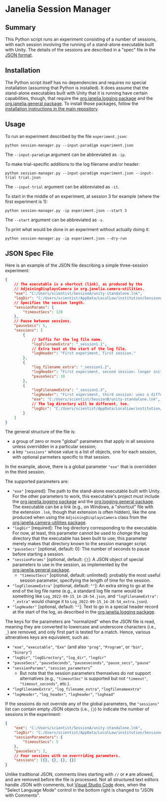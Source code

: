 # Janelia Session Manager


## Summary

This Python script runs an experiment consisting of a number of sessions, with each session involving the running of a stand-alone executable built with Unity.  The details of the sessions are described in a "spec" file in the [JSON format](https://en.wikipedia.org/wiki/JSON).

## Installation

The Python script itself has no dependencies and requires no special installation (assuming that Python is installed).  It does assume that the stand-alone executables built with Unity that it is running have certain capabilities, though, that require the [org.janelia.logging package](https://github.com/JaneliaSciComp/janelia-unity-toolkit/tree/master/org.janelia.logging) and the [org.janelia.general package](https://github.com/JaneliaSciComp/janelia-unity-toolkit/tree/master/org.janelia.general).  To install those packages, follow the [installation instructions in the main repository](https://github.com/JaneliaSciComp/janelia-unity-toolkit/blob/master/README.md#installation).

## Usage

To run an experiment described by the file `experiment.json`:
```
python session-manager.py --input-paradigm experiment.json
```
The `--input-paradigm` argument can be abbreviated as `-ip`.

To make trial-specific additions to the log filename and/or header:
```
python session-manager.py --input-paradigm experiment.json --input-trial trial.json
```
The `--input-trial` argument can be abbreviated as `-it`.

To start in the middle of an experiment, at session 3 for example (where the first experiment is 1):
```
python session-manager.py -ip experiment.json --start 3
```
The `--start` argument can be abbreviated as `-s`.

To print what would be done in an experiment without actually doing it:
```
python session-manager.py -ip experiment.json --dry-run
```

## JSON Spec File

Here is an example of the JSON file describing a simple three-session experiment:
```json
{
    // The executable is a shortcut (link), as produced by the
    // AdjoiningDisplaysCamera in org.janelia.camera-utilities.
    "exe": "C:/Users/scientist/SessionA/unity-standalone.lnk",
    "logDir": "C:/Users/scientist/AppData/LocalLow/institution/SessionA",
    // Specifies the session length.
    "sessionParams": {
        "timeoutSecs": 120
    },
    // Pause between sessions.
    "pauseSecs": 5,
    "sessions": [
        {
            // Suffix for the log file name.
            "logFilenameExtra": "_session1.1",
            // Extra text at the start of the log file.
            "logHeader": "First experiment, first session."
        },
        {
            "log_filename_extra": "_session1.2",
            "logHeader": "First experiment, second session: longer initial delay.",
            "pauseSecs": 10
        },
        {
            "logFilenameExtra": "_session1.3",
            "logHeader": "First experiment, third session: uses a different executable.",
            "exe": "C:/Users/scientist/SessionB/unity-standalone.lnk",
            // The log directory will be different, too.
            "logDir": "C:/Users/scientist/AppData/LocalLow/institution/SessionB"
        }
    ]
}
```

The general structure of the file is:
* a group of zero or more "global" parameters that apply in all sessions unless overridden in a particular session; 
* a key `"sessions"` whose value is a list of objects, one for each session, with optional parmeters specific to that session.

In the example, above, there is a global parameter `"exe"` that is overridden in the third session.

The supported parameters are:
* `"exe"` [required]: The path to the stand-alone executable built with Unity.  For the other parameters to work, this executable's project must include the [org.janelia.logging package](https://github.com/JaneliaSciComp/janelia-unity-toolkit/tree/master/org.janelia.logging) and the [org.logging.general package](https://github.com/JaneliaSciComp/janelia-unity-toolkit/tree/master/org.janelia.general). The executable can be a link (e.g., on Windows, a "shortcut" file with the extension `.lnk`, though that extension is often hidden), like the one produced when using the `AdjoiningDisplaysCamera` class from the [org.janelia.camera-utilities package](https://github.com/JaneliaSciComp/janelia-unity-toolkit/tree/master/org.janelia.camera-utilities).
* `"logDir"` [required]: The log directory corresponding to the executable.  For now, at least, this parameter cannot be used to _change_ the log directory that the executable has been built to use; this parameter merely makes that directory known to the session manager script.
* `"pauseSecs"` [optional, default: 0]: The number of seconds to pause before starting a session.
* `"sessionParams"` [optional, default: `{}`]: A JSON object of special parameters to use in the session, as implemented by the [org.janelia.general package](https://github.com/JaneliaSciComp/janelia-unity-toolkit/tree/master/org.janelia.general).
  - `"timeoutSecs"` [optional, default: unlimited]: probably the most useful session parameter, specifying the length of time for the session.
* `"logFilenameExtra"` [optional, default: `""`]: An extra string to go at the end of the log file name (e.g., a standard log file name would be something like `Log_2022-09-15_14-28-54.json`, and `"logFilenameExtra": "_extra"` would change it to `Log_2022-09-15_14-28-54_extra.json`).
* `"logHeader"` [optional, default: `""`]: Text to go in a special header record at the start of the log, as described in the [org.janelia.logging package](https://github.com/JaneliaSciComp/janelia-unity-toolkit/tree/master/org.janelia.logging).

The keys for the parameters are "normalized" when the JSON file is read, meaning they are converted to lowercase and underscore characters (i.e., `_`) are removed, and only first part is tested for a match.  Hence, various altneratives keys are equivalent, such as:
* `"exe"`, `"executable"`, `"Exe"` (and also `"prog"`, `"Program"`, or `"bin"`, `"binary"`)
* `"logDir"`, `"logDirectory"`, `"log_dir"`, `"logdir"`
* `"pauseSecs"`, `"pauseSeconds"`, `"pauseseconds"`, `"pause_secs"`, `"pause"`
* `"sessionParams"`, `"session_parameters`"
  - But note that the session parameters themselves do not support alternatives (e.g., `"timeoutSec"` is supported but not `"timeout"`, `"timeout_seconds"`, etc.).
* `"logFilenameExtra"`, `"log_filename_extra"`, `"logfilenameextra"`
* `"logHeader"`, `"log_header"`, `"logheader"`, `"loghead"`

If the sessions do not override any of the global parameters, the `"sessions"` list can contain empty JSON objects (i.e., `{}`) to indicate the number of sessions in the experiment:
```json
{
    "exe": "C:/Users/scientist/SessionA/unity-standalone.lnk",
    "logDir": "C:/Users/scientist/AppData/LocalLow/institution/SessionA",
    "sessionParameters": {
        "timeoutSecs": 5
    },
    "pauseSecs": 2,
    // Four sessions with no overrriding parameters.
    "sessions": [{}, {}, {}, {}]
}
```

Unlike traditional JSON, comments lines starting with `//` or `#` are allowed, and are removed before the file is processed.  Not all structured text editors handle JSON with comments, but [Visual Studio Code](https://code.visualstudio.com) does, when the "Select Language Mode" control in the bottom right is changed to "JSON with Comments".
